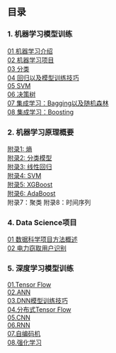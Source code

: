 ## 目录

### 1. 机器学习模型训练<br/>

[01 机器学习介绍](machine_learning_notes/01_introduction.md)<br/>
[02 机器学习项目](machine_learning_notes/02_machine_learning_project.md)<br/>
[03 分类](machine_learning_notes/03_classification.md)<br/>
[04 回归以及模型训练技巧](machine_learning_notes/04_model_training_and_linear_regression.md)<br/>
[05 SVM](machine_learning_notes/05_svm.md)<br/>
[06 决策树](machine_learning_notes/06_decision_tree.md)<br/>
[07 集成学习：Bagging以及随机森林](machine_learning_notes/07_ensembled_learning_bagging_random_forest.md)<br/>
[08 集成学习：Boosting](machine_learning_notes/08_ensembled_learning_boosting.md)<br/>

### 2. 机器学习原理概要<br/>

[附录1: 熵](theory_note/Appendix_01_entropy.md)</br>
[附录2: 分类模型](theory_note/Appendix_02_classification_algorithms.md)</br>
[附录3: 线性回归](theory_note/Appendix_03_linear_regression.md)</br>
[附录4: SVM](theory_note/Appendix_04_svm.md)</br>
[附录5: XGBoost](theory_note/Appendix_05_xgboost.md)</br>
[附录6: AdaBoost](theory_note/Appendix_06_adaboost.md)</br>
附录7：聚类
附录8：时间序列

### 4. Data Science项目<br/>

[01 数据科学项目方法概述](./data_science_project_notes/01_data_science_project.md)<br/>
[02 电力窃取用户识别](./data_science_project_notes/02_electric_power_stealing_user_identification.md)



### 5. 深度学习模型训练<br/>
[01.Tensor Flow](deep_learning_notes/10_hands_on_tensorflow.md)<br/>
[02.ANN](deep_learning_notes/11_ann.md)<br/>
[03.DNN模型训练技巧](deep_learning_notes/12_dnn_train_skills.md)<br/>
[04.分布式Tensor Flow](deep_learning_notes/13_distributed_tensorflow.md)<br/>
[05.CNN](deep_learning_notes/14_cnn.md)<br/>
[06.RNN](deep_learning_notes/15_rnn.md)<br/>
[07.自编码机](deep_learning_notes/16_auto_encoder.md)<br/>
[08.强化学习](deep_learning_notes/17_reinforcement_learning.md)<br/>
